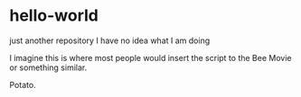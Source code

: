 # hello-world
just another repository
I have no idea what I am doing

I imagine this is where most people would insert the script to the Bee Movie or something similar.

Potato. 
